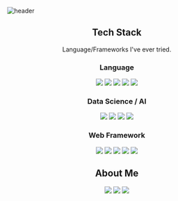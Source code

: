 ![header](https://capsule-render.vercel.app/api?type=waving&color=gradient&height=300&section=header&text=Park%20Kook%20Hyun&fontSize=90&animation=twinkling)

<h2 align="center">Tech Stack</h2>

<p align="center">Language/Frameworks I've ever tried. </p>

<h3 align="center">Language</h3>
<p align="center">
  <img src="https://img.shields.io/badge/Python-%233776AB?style=for-the-badge&logo=Python&logoColor=white"/> 
	<img src="https://img.shields.io/badge/HTML-%23E34F26?style=for-the-badge&logo=HTML5&logoColor=white" /> 
  <img src="https://img.shields.io/badge/CSS-%231572B6?style=for-the-badge&logo=CSS3&logoColor=white" /> 
  <img src="https://img.shields.io/badge/JavaScript-%23%23F7DF1E?style=for-the-badge&logo=JavaScript&logoColor=white" />
  <img src="https://img.shields.io/badge/SQL-%234479A1?style=for-the-badge&logo=MySQL&logoColor=white" /> 
</p>

<h3 align="center">Data Science / AI</h3>
<p align="center">
  <img src="https://img.shields.io/badge/PyTorch-%23EE4C2C?style=for-the-badge&logo=PyTorch&logoColor=white" />
  <img src="https://img.shields.io/badge/scikit--learn-%23F7931E?style=for-the-badge&logo=scikit-learn&logoColor=white" />
  <img src="https://img.shields.io/badge/OpenAI%20Gym-%230081A5?style=for-the-badge&logo=OpenAIGym&logoColor=white" />
  <img src="https://img.shields.io/badge/Weights%20%26%20Biases-%23FFBE00?style=for-the-badge&logo=Weights%20%26%20Biases&logoColor=white" /> 
</p>
<h3 align="center">Web Framework</h3>
<p align="center">
  <img src="https://img.shields.io/badge/Django-%23092E20?style=for-the-badge&logo=Django&logoColor=white" />
  <img src="https://img.shields.io/badge/Vue.js-%234FC08D?style=for-the-badge&logo=Vue.js&logoColor=white" /> 
  <img src="https://img.shields.io/badge/React-%2361DAFB?style=for-the-badge&logo=React&logoColor=white" />  
  <img src="https://img.shields.io/badge/Bootstrap-%237952B3?style=for-the-badge&logo=Bootstrap&logoColor=white" /> 
  <img src="https://img.shields.io/badge/Vuetify-%231867C0?style=for-the-badge&logo=Vuetify&logoColor=white" /> 
</p>


<h2 align="center">About Me</h2>
<p align="center">
  <a href="https://kevin622.github.io/"><img src="https://img.shields.io/badge/MyPage-%23181717?style=for-the-badge&logo=Github&logoColor=white" /></a>
  <a href="https://velog.io/@kevin622"><img src="https://img.shields.io/badge/Velog-%2320C997?style=for-the-badge&logo=Velog&logoColor=white" /></a>
  <a href="mailto:kevin622@yonsei.ac.kr"><img src="https://img.shields.io/badge/Gmail-%23EA4335?style=for-the-badge&logo=Gmail&logoColor=white" /></a>
</p>
